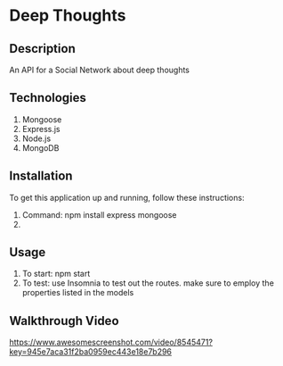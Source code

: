 # Deep Thoughts

## Description
An API for a Social Network about deep thoughts

## Technologies
1. Mongoose
2. Express.js
3. Node.js
4. MongoDB

## Installation
To get this application up and running, follow these instructions:
1. Command: npm install express mongoose
2. 
## Usage
1. To start: npm start
2. To test: use Insomnia to test out the routes.  make sure to employ the properties listed in the models

## Walkthrough Video
https://www.awesomescreenshot.com/video/8545471?key=945e7aca31f2ba0959ec443e18e7b296

